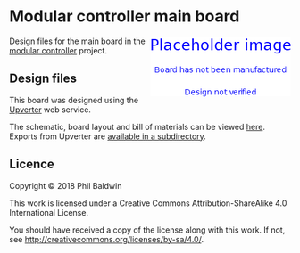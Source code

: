 # Modular controller main board

<img align="right" src="./PlaceholderImage.png">

Design files for the main board in the [modular controller](https://github.com/PhilboBaggins/modular-controller) project.

## Design files

This board was designed using the [Upverter](https://upverter.com) web service.

The schematic, board layout and bill of materials can be viewed [here](https://upverter.com/Trebuchetindustries/797053426acbdb8b/Modular-controller---Main-board/). Exports from Upverter are [available in a subdirectory](./Upverter%20exports).

## Licence

Copyright © 2018 Phil Baldwin

This work is licensed under a Creative Commons Attribution-ShareAlike 4.0 International License.

You should have received a copy of the license along with this work. If not, see <http://creativecommons.org/licenses/by-sa/4.0/>.
